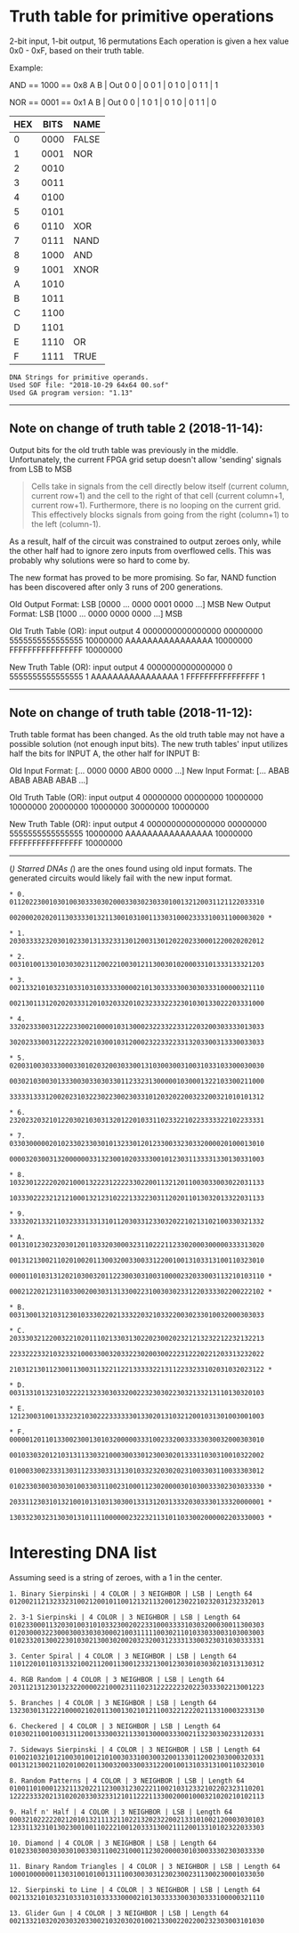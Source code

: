 # Truth table for primitive operations
2-bit input, 1-bit output, 16 permutations
Each operation is given a hex value 0x0 - 0xF, based on their truth table.

Example:

AND == 1000 == 0x8
A B | Out
0 0 | 0
0 1 | 0
1 0 | 0
1 1 | 1

NOR == 0001 == 0x1
A B | Out
0 0 | 1
0 1 | 0
1 0 | 0
1 1 | 0

HEX | BITS | NAME
----|------|------
  0 | 0000 | FALSE
  1 | 0001 |  NOR
  2 | 0010 |
  3 | 0011 |
  4 | 0100 |
  5 | 0101 |
  6 | 0110 |  XOR
  7 | 0111 | NAND
  8 | 1000 |  AND
  9 | 1001 | XNOR
  A | 1010 |
  B | 1011 |
  C | 1100 |
  D | 1101 |
  E | 1110 |   OR
  F | 1111 | TRUE

	DNA Strings for primitive operands.
	Used SOF file: "2018-10-29 64x64 00.sof"
	Used GA program version: "1.13"

-----------------------------------------------------------------------------------------

## Note on change of truth table 2 (2018-11-14):
Output bits for the old truth table was previously in the middle.
Unfortunately, the current FPGA grid setup doesn't allow 'sending' signals from LSB to MSB

> Cells take in signals from the cell directly below itself (current column, current row+1)
> and the cell to the right of that cell (current column+1, current row+1).
> Furthermore, there is no looping on the current grid.
> This effectively blocks signals from going from the right (column+1) to the left (column-1).

As a result, half of the circuit was constrained to output zeroes only,
while the other half had to ignore zero inputs from overflowed cells.
This was probably why solutions were so hard to come by.

The new format has proved to be more promising.
So far, NAND function has been discovered after only 3 runs of 200 generations.

Old Output Format: LSB [0000 ... 0000 0001 0000 ...] MSB
New Output Format: LSB [1000 ... 0000 0000 0000 ...] MSB

Old Truth Table (OR):
input output 4
0000000000000000 00000000
5555555555555555 10000000
AAAAAAAAAAAAAAAA 10000000
FFFFFFFFFFFFFFFF 10000000

New Truth Table (OR):
input output 4
0000000000000000 0
5555555555555555 1
AAAAAAAAAAAAAAAA 1
FFFFFFFFFFFFFFFF 1

-----------------------------------------------------------------------------------------

## Note on change of truth table (2018-11-12):
Truth table format has been changed.
As the old truth table may not have a possible solution (not enough input bits).
The new truth tables' input utilizes half the bits for INPUT A, the other half for INPUT B:

Old Input Format: [... 0000 0000 AB00 0000 ...]
New Input Format: [... ABAB ABAB ABAB ABAB ...]

Old Truth Table (OR):
input output 4
00000000 00000000
10000000 10000000
20000000 10000000
30000000 10000000

New Truth Table (OR):
input output 4
0000000000000000 00000000
5555555555555555 10000000
AAAAAAAAAAAAAAAA 10000000
FFFFFFFFFFFFFFFF 10000000

-----------------------------------------------------------------------------------------

(*) Starred DNAs (*) are the ones found using old input formats.
The generated circuits would likely fail with the new input format.

	* 0.	0112022300103010030333030200033030230330100132120031121122033310
			0020002020201130333301321130010310011330310002333310031100003020 *

	* 1.	2030333323203010233013133233130120031301202202330001220020202012

	* 2.	0031010013301030302311200221003012113003010200033101333133321203

	* 3.	0021332101032310331031033333000021013033333003030333100000321110
			0021301131202020333120103203320102323332232301030133022203331000

	* 4.	3320233300312222330021000010313000232233223312203200303333013033
			3020233300312222232021030010312000232233223313203300313330033033

	* 5.	0200310030333000330102032003033001310300300310031033103300030030
			0030210300301333003033030330112332313000001030001322103300211000
			3333313331200202310322302230023033101203202200323200321010101312

	* 6.	2320232032101220302103031320122010331102332210223333322102233331

	* 7.	0330300000201023302330301013233012012330033230332000020100013010
			0000320300313200000033132300102033330010123031133331330130331003

	* 8.	1032301222202021000132223122223302200113212011003033003022031133
			1033302223212121000132123102221332230311202011013032013322031133

	* 9.	3333202133211032333133131011203033123303202210213102100330321332

	* A.	0013101230232030120110332030003231102221123302000300000333313020
			0013121300211020100201130032003300331220010013103313100110323010
			0000110103131202103003201122300303100310000232033003113210103110 *
			0002122021231103300200303131330022310030302331220333302200222102 *

	* B.	0031300132103123010333022021333220321033220030233010032000303033

	* C.	2033303212200322102011102133031302202300202321213232212232132213
			2233222332103233210003300320332230200300222312220221203313232022
			2103121301123001130031132211221333332213112233233102031032023122 *

	* D.	0031331013231032222132330303320022323030223032133213110130320103

	* E.	1212300310013332321030222333333013302013103212001031301003001003

	* F.	0000012011013300230013010320000033310023320033333030032000303010
			0010330320121031311330321000300330123003020133311030310010322002
			0100033002333130311233303313130103323203020231003303110033303012
			0102330300303030100330311002310001123020000301030033302303033330 *
			2033112303101321001013103130300133131203133320303330133320000001 *
			1303323032313030131011110000002322321131011033002000002203330003 *

# Interesting DNA list
Assuming seed is a string of zeroes, with a 1 in the center.

	1. Binary Sierpinski | 4 COLOR | 3 NEIGHBOR | LSB | Length 64
	0120021121323323100212001011001213211320012302210232031232332013

	2. 3-1 Sierpinski | 4 COLOR | 3 NEIGHBOR | LSB | Length 64
	0102330001132030100310103323002022331000333310303200030011300303
	0120300032230003003303030002100311111003021101033033003103003003
	0102332013002230103021300302002032320031233313300323031030333331

	3. Center Spiral | 4 COLOR | 3 NEIGHBOR | LSB | Length 64
	1101220101103133210021120011300123321300123030103030210313130312

	4. RGB Random | 4 COLOR | 3 NEIGHBOR | LSB | Length 64
	2031121312301323220000221000231110231222222320223033302213001223

	5. Branches | 4 COLOR | 3 NEIGHBOR | LSB | Length 64
	1323030131222100002102011300130210121100322122202113310003233130

	6. Checkered | 4 COLOR | 3 NEIGHBOR | LSB | Length 64
	0103021100100313112001333003211330130000333002113230330233120331

	7. Sideways Sierpinski | 4 COLOR | 3 NEIGHBOR | LSB | Length 64
	0100210321012100301001210100303310030032001330112002303000320331
	0013121300211020100201130032003300331220010013103313100110323010

	8. Random Patterns | 4 COLOR | 3 NEIGHBOR | LSB | Length 64
	0100110100012321132022112300312302221100210312332102202323110201
	1222233320213102020330323312101122211330020001000321020210102113

	9. Half n' Half | 4 COLOR | 3 NEIGHBOR | LSB | Length 64
	0003210222220212010132111321102213202322002133101002120003030103
	1233113231013023001001102221001203331300211120013310102322033303

	10. Diamond | 4 COLOR | 3 NEIGHBOR | LSB | Length 64
	0102330300303030100330311002310001123020000301030033302303033330

	11. Binary Random Triangles | 4 COLOR | 3 NEIGHBOR | LSB | Length 64
	1000100000011303100101001311100300303123023002311300230001033030

	12. Sierpinski to Line | 4 COLOR | 3 NEIGHBOR | LSB | Length 64
	0021332101032310331031033333000021013033333003030333100000321110

	13. Glider Gun | 4 COLOR | 3 NEIGHBOR | LSB | Length 64
	0021332103202030320330021032030201002133002202200232303003101030
